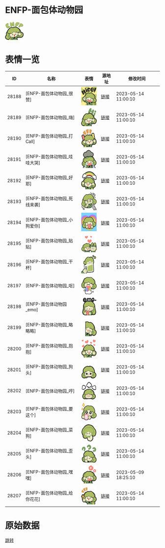 # ENFP-面包体动物园

<img src="./cover.png" height="60" alt="cover" />

# 表情一览

|ID|名称|表情|源地址|修改时间|
|----|----|----|----|----|
|28188|[ENFP-面包体动物园_很赞]|<img src="./pic/028188_%5BENFP-面包体动物园_很赞%5D.png" height="60" alt="很赞"/>|[链接](https://i0.hdslb.com/bfs/garb/3d56a3c934fe85c5667f45ef2b997e4fbb217166.png)|2023-05-14 11:00:10|
|28189|[ENFP-面包体动物园_嗨]|<img src="./pic/028189_%5BENFP-面包体动物园_嗨%5D.png" height="60" alt="嗨"/>|[链接](https://i0.hdslb.com/bfs/garb/f368728dc20bfe88223ca69acbfb911bc36e3187.png)|2023-05-14 11:00:10|
|28190|[ENFP-面包体动物园_打Call]|<img src="./pic/028190_%5BENFP-面包体动物园_打Call%5D.png" height="60" alt="打Call"/>|[链接](https://i0.hdslb.com/bfs/garb/a8ff01d0440b7c48ba78cc3cdd2295149802c970.png)|2023-05-14 11:00:10|
|28191|[ENFP-面包体动物园_哇哇大哭]|<img src="./pic/028191_%5BENFP-面包体动物园_哇哇大哭%5D.png" height="60" alt="哇哇大哭"/>|[链接](https://i0.hdslb.com/bfs/garb/b9aeaf63070de9b76bbc281129f15e428aa6426f.png)|2023-05-14 11:00:10|
|28192|[ENFP-面包体动物园_好耶]|<img src="./pic/028192_%5BENFP-面包体动物园_好耶%5D.png" height="60" alt="好耶"/>|[链接](https://i0.hdslb.com/bfs/garb/c64f7b075c0aae9e272a63d4678051ad1c0c3f6b.png)|2023-05-14 11:00:10|
|28193|[ENFP-面包体动物园_死线来袭]|<img src="./pic/028193_%5BENFP-面包体动物园_死线来袭%5D.png" height="60" alt="死线来袭"/>|[链接](https://i0.hdslb.com/bfs/garb/e3a3edf5c3778b680ff4e5122720d0a2fc503228.png)|2023-05-14 11:00:10|
|28194|[ENFP-面包体动物园_小狗爱你]|<img src="./pic/028194_%5BENFP-面包体动物园_小狗爱你%5D.png" height="60" alt="小狗爱你"/>|[链接](https://i0.hdslb.com/bfs/garb/b3c5e883b133c6404794c3047192fd13c1bac4e8.png)|2023-05-14 11:00:10|
|28195|[ENFP-面包体动物园_贴贴]|<img src="./pic/028195_%5BENFP-面包体动物园_贴贴%5D.png" height="60" alt="贴贴"/>|[链接](https://i0.hdslb.com/bfs/garb/25dcbd03d6f1d2d388c7ca5172a45aa01520c05f.png)|2023-05-14 11:00:10|
|28196|[ENFP-面包体动物园_干杯]|<img src="./pic/028196_%5BENFP-面包体动物园_干杯%5D.png" height="60" alt="干杯"/>|[链接](https://i0.hdslb.com/bfs/garb/7b78ba563c3445b7a8710b623656b4d5bb457870.png)|2023-05-14 11:00:10|
|28197|[ENFP-面包体动物园_呕]|<img src="./pic/028197_%5BENFP-面包体动物园_呕%5D.png" height="60" alt="呕"/>|[链接](https://i0.hdslb.com/bfs/garb/0f72d10d8a6e27897d2b2fef45d9377ee3dd3b16.png)|2023-05-14 11:00:10|
|28198|[ENFP-面包体动物园_emo]|<img src="./pic/028198_%5BENFP-面包体动物园_emo%5D.png" height="60" alt="emo"/>|[链接](https://i0.hdslb.com/bfs/garb/e0612475a108416d2d01a6fd510b5f9959901e79.png)|2023-05-14 11:00:10|
|28199|[ENFP-面包体动物园_略略略]|<img src="./pic/028199_%5BENFP-面包体动物园_略略略%5D.png" height="60" alt="略略略"/>|[链接](https://i0.hdslb.com/bfs/garb/53b4170e78189c54d755002803e8caa69d11f42e.png)|2023-05-14 11:00:10|
|28200|[ENFP-面包体动物园_抱抱]|<img src="./pic/028200_%5BENFP-面包体动物园_抱抱%5D.png" height="60" alt="抱抱"/>|[链接](https://i0.hdslb.com/bfs/garb/f4a73bf6959a5a52f92ab5661d1def373f9d3e19.png)|2023-05-14 11:00:10|
|28201|[ENFP-面包体动物园_狗头]|<img src="./pic/028201_%5BENFP-面包体动物园_狗头%5D.png" height="60" alt="狗头"/>|[链接](https://i0.hdslb.com/bfs/garb/edbf0a07ddc94997112bbecf9bc6eb37e3e1f460.png)|2023-05-14 11:00:10|
|28202|[ENFP-面包体动物园_哼]|<img src="./pic/028202_%5BENFP-面包体动物园_哼%5D.png" height="60" alt="哼"/>|[链接](https://i0.hdslb.com/bfs/garb/f653c9849ac22eea46c0b7f552ac87a9d701c00e.png)|2023-05-14 11:00:10|
|28203|[ENFP-面包体动物园_要这个]|<img src="./pic/028203_%5BENFP-面包体动物园_要这个%5D.png" height="60" alt="要这个"/>|[链接](https://i0.hdslb.com/bfs/garb/a41b887c79164ceeab141af004c2338bfba789f1.png)|2023-05-14 11:00:10|
|28204|[ENFP-面包体动物园_菜狗]|<img src="./pic/028204_%5BENFP-面包体动物园_菜狗%5D.png" height="60" alt="菜狗"/>|[链接](https://i0.hdslb.com/bfs/garb/b61b32349c05bc75a99340112e131541dec2c1be.png)|2023-05-14 11:00:10|
|28205|[ENFP-面包体动物园_歪头]|<img src="./pic/028205_%5BENFP-面包体动物园_歪头%5D.png" height="60" alt="歪头"/>|[链接](https://i0.hdslb.com/bfs/garb/b98ef56874d2a6a4edc9ca285698f23f5c6dd7c2.png)|2023-05-14 11:00:10|
|28206|[ENFP-面包体动物园_嘿嘿]|<img src="./pic/028206_%5BENFP-面包体动物园_嘿嘿%5D.png" height="60" alt="嘿嘿"/>|[链接](https://i0.hdslb.com/bfs/garb/e180698576f55c1bf5c35dddfe450809e2f2ae37.png)|2023-05-09 18:25:10|
|28207|[ENFP-面包体动物园_给你花花]|<img src="./pic/028207_%5BENFP-面包体动物园_给你花花%5D.png" height="60" alt="给你花花"/>|[链接](https://i0.hdslb.com/bfs/garb/05fdf0ac0a3046cee1e356fb1dfd81528bc28b6f.png)|2023-05-14 11:00:10|

# 原始数据

[跳转](./raw.json)

